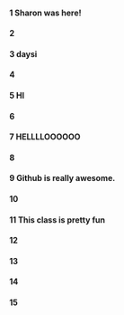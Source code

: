 #### 1 Sharon was here! 
#### 2
#### 3 daysi
#### 4
#### 5 HI
#### 6
#### 7 HELLLLOOOOOO
#### 8
#### 9 Github is really awesome.
#### 10
#### 11 This class is pretty fun 

#### 12
#### 13
#### 14
#### 15